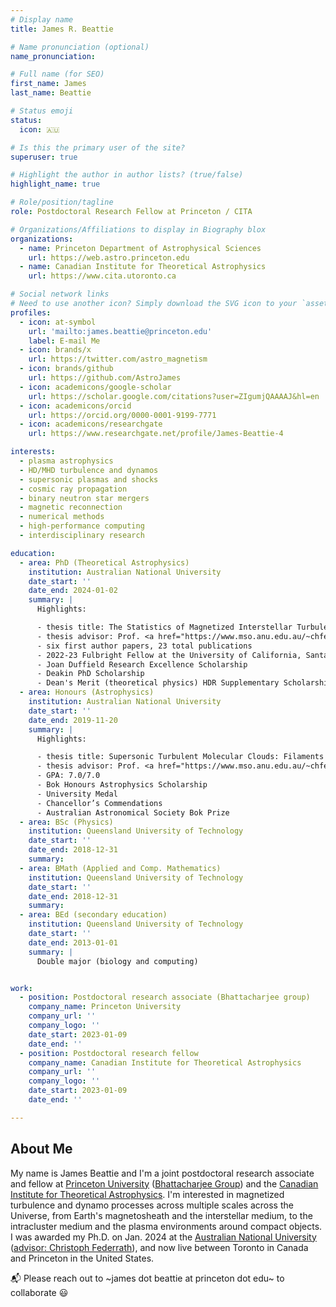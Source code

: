 ```yaml
---
# Display name
title: James R. Beattie

# Name pronunciation (optional)
name_pronunciation: 

# Full name (for SEO)
first_name: James 
last_name: Beattie

# Status emoji
status:
  icon: 🇦🇺

# Is this the primary user of the site?
superuser: true

# Highlight the author in author lists? (true/false)
highlight_name: true

# Role/position/tagline
role: Postdoctoral Research Fellow at Princeton / CITA

# Organizations/Affiliations to display in Biography blox
organizations:
  - name: Princeton Department of Astrophysical Sciences
    url: https://web.astro.princeton.edu
  - name: Canadian Institute for Theoretical Astrophysics
    url: https://www.cita.utoronto.ca

# Social network links
# Need to use another icon? Simply download the SVG icon to your `assets/media/icons/` folder.
profiles:
  - icon: at-symbol
    url: 'mailto:james.beattie@princeton.edu'
    label: E-mail Me
  - icon: brands/x
    url: https://twitter.com/astro_magnetism
  - icon: brands/github
    url: https://github.com/AstroJames
  - icon: academicons/google-scholar
    url: https://scholar.google.com/citations?user=ZIgumjQAAAAJ&hl=en
  - icon: academicons/orcid
    url: https://orcid.org/0000-0001-9199-7771
  - icon: academicons/researchgate
    url: https://www.researchgate.net/profile/James-Beattie-4

interests:
  - plasma astrophysics
  - HD/MHD turbulence and dynamos
  - supersonic plasmas and shocks
  - cosmic ray propagation
  - binary neutron star mergers
  - magnetic reconnection
  - numerical methods
  - high-performance computing
  - interdisciplinary research

education:
  - area: PhD (Theoretical Astrophysics)
    institution: Australian National University
    date_start: ''
    date_end: 2024-01-02
    summary: |
      Highlights:

      - thesis title: The Statistics of Magnetized Interstellar Turbulence
      - thesis advisor: Prof. <a href="https://www.mso.anu.edu.au/~chfeder/">Christoph Federrath</a> 
      - six first author papers, 23 total publications
      - 2022-23 Fulbright Fellow at the University of California, Santa Cruz, United States
      - Joan Duffield Research Excellence Scholarship
      - Deakin PhD Scholarship
      - Dean's Merit (theoretical physics) HDR Supplementary Scholarship
  - area: Honours (Astrophysics)
    institution: Australian National University
    date_start: ''
    date_end: 2019-11-20
    summary: |
      Highlights:

      - thesis title: Supersonic Turbulent Molecular Clouds: Filaments and Anisotropies
      - thesis advisor: Prof. <a href="https://www.mso.anu.edu.au/~chfeder/">Christoph Federrath</a> 
      - GPA: 7.0/7.0
      - Bok Honours Astrophysics Scholarship
      - University Medal 
      - Chancellor’s Commendations 
      - Australian Astronomical Society Bok Prize
  - area: BSc (Physics)
    institution: Queensland University of Technology
    date_start: ''
    date_end: 2018-12-31
    summary: 
  - area: BMath (Applied and Comp. Mathematics)
    institution: Queensland University of Technology
    date_start: ''
    date_end: 2018-12-31
    summary: 
  - area: BEd (secondary education)
    institution: Queensland University of Technology
    date_start: ''
    date_end: 2013-01-01
    summary: | 
      Double major (biology and computing)


work:
  - position: Postdoctoral research associate (Bhattacharjee group)
    company_name: Princeton University
    company_url: ''
    company_logo: ''
    date_start: 2023-01-09
    date_end: ''
  - position: Postdoctoral research fellow
    company_name: Canadian Institute for Theoretical Astrophysics
    company_url: ''
    company_logo: ''
    date_start: 2023-01-09
    date_end: ''

---
```


<div class="opacity-box-feathered">

## About Me
My name is James Beattie and I'm a joint postdoctoral research associate and fellow at [Princeton University](https://web.astro.princeton.edu/people/james-beattie) ([Bhattacharjee Group](https://amitava.scholar.princeton.edu)) and the [Canadian Institute for Theoretical Astrophysics](https://www.cita.utoronto.ca/people/senior-research-associates-post-doctoral-fellows/). I'm interested in magnetized turbulence and dynamo processes across multiple scales across the Universe, from Earth's magnetosheath and the interstellar medium, to the intracluster medium and the plasma environments around compact objects. I was awarded my Ph.D. on Jan. 2024 at the [Australian National University](https://www.anu.edu.au) ([advisor: Christoph Federrath](https://www.mso.anu.edu.au/~chfeder/)), and now live between Toronto in Canada and Princeton in the United States.

📬 Please reach out to ~james dot beattie at princeton dot edu~ to collaborate 😃

</div>